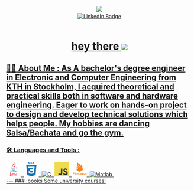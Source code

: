 <div id="header" align="center">
  <img src="https://media.giphy.com/media/M9gbBd9nbDrOTu1Mqx/giphy.gif" width="100"/>
  <div id="badges">
    <a href="https://www.linkedin.com/in/ali-suleimani-428394196/">
      <img src="https://img.shields.io/badge/LinkedIn-blue?style=for-the-badge&logo=linkedin&logoColor=white" alt="LinkedIn Badge"/>
  </div>
  <img src="https://komarev.com/ghpvc/?username=Ali-Suleimani&style=flat-square&color=blue" alt=""/>
  <h1>
    hey there
    <img src="https://media.giphy.com/media/hvRJCLFzcasrR4ia7z/giphy.gif" width="30px"/>
  </h1>
</div>
  
  :woman_technologist: About Me :
 As A bachelor's degree engineer in Electronic and Computer Engineering from KTH in Stockholm, I acquired theoretical and practical skills both in software and hardware engineering. Eager to work on hands-on project to design and develop technical solutions which helps people.
My hobbies are dancing Salsa/Bachata and go the gym.  
 ---
  ### :hammer_and_wrench: Languages and Tools :
  <div>
    <img src="https://github.com/devicons/devicon/blob/master/icons/java/java-original-wordmark.svg" title="Java" alt="Java" width="40" height="40"/>&nbsp;
    <img src="https://github.com/devicons/devicon/blob/master/icons/css3/css3-plain-wordmark.svg"  title="CSS3" alt="CSS" width="40" height="40"/>&nbsp;
    <img src="https://tse3.mm.bing.net/th?id=OIP.f9OfPQ2I9Ac7fsIOzZcVLwHaG9&pid=Api&P=0"  title="C" alt="C" width="40" height="40"/>&nbsp;
    <img src="https://github.com/devicons/devicon/blob/master/icons/javascript/javascript-original.svg" title="JavaScript" alt="JavaScript" width="40" height="40"/>&nbsp;
    <img src="https://github.com/devicons/devicon/blob/master/icons/firebase/firebase-plain-wordmark.svg" title="Firebase" alt="Firebase" width="40" height="40"/>&nbsp;
   <img src="[[https://github.com/devicons/devicon/blob/master/icons/firebase/firebase-plain-wordmark.svg](http://mech.fsv.cvut.cz/~nezerka/DIC/_images/matlab.png)](https://tse2.mm.bing.net/th?id=OIP.uSDrS39Mu1WNEXjC691knwHaHc&pid=Api&P=0)" title="Matlab" alt="Matlab" width="40" height="40"/>&nbsp;
  </div>
---
 ### :books Some university courses!

<!--
**Ali-Suleimani/Ali-Suleimani** is a ✨ _special_ ✨ repository because its `README.md` (this file) appears on your GitHub profile.

Here are some ideas to get you started:

- 🔭 I’m currently working on ...
- 🌱 I’m currently learning ...
- 👯 I’m looking to collaborate on ...
- 🤔 I’m looking for help with ...
- 💬 Ask me about ...
- 📫 How to reach me: ...
- 😄 Pronouns: ...
- ⚡ Fun fact: ...
-->
